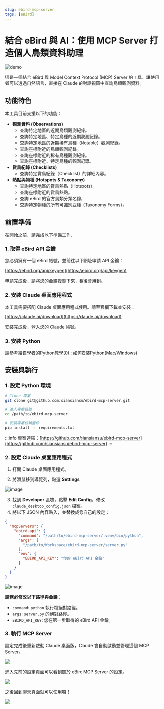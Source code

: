 ```yaml
---
slug: ebird-mcp-server
tags: [eBird]
---
```


# 結合 eBird 與 AI：使用 MCP Server 打造個人鳥類資料助理

![demo](/ebird-mcp-server/demo.gif)

這是一個結合 eBird 與 Model Context Protocol (MCP) Server 的工具，讓使用者可以透過自然語言，直接在 Claude 的對話視窗中查詢鳥類觀測資料。

## 功能特色

本工具目前支援以下的功能：

- **觀測資料 (Observations)**
  - 查詢特定地區的近期鳥類觀測紀錄。
  - 查詢特定地區、特定鳥種的近期觀測紀錄。
  - 查詢特定地區的近期稀有鳥種（Notable）觀測紀錄。
  - 查詢座標附近的鳥類觀測紀錄。
  - 查詢座標附近的稀有鳥種觀測紀錄。
  - 查詢座標附近、特定鳥種的觀測紀錄。
- **賞鳥紀錄 (Checklists)**
  - 查詢特定賞鳥紀錄（Checklist）的詳細內容。
- **熱點與物種 (Hotspots & Taxonomy)**
  - 查詢特定地區的賞鳥熱點（Hotspots）。
  - 查詢座標附近的賞鳥熱點。
  - 查詢 eBird 的官方鳥類分類名錄。
  - 查詢特定物種的所有可識別亞種（Taxonomy Forms）。

## 前置準備

在開始之前，請完成以下準備工作。

### 1. 取得 eBird API 金鑰

您必須擁有一個 eBird 帳號，並前往以下網址申請 API 金鑰：

[https://ebird.org/api/keygen](https://ebird.org/api/keygen)

申請完成後，請將您的金鑰複製下來，稍後會用到。

### 2. 安裝 Claude 桌面應用程式

本工具需要搭配 Claude 桌面應用程式使用。請至官網下載並安裝：

[https://claude.ai/download](https://claude.ai/download)

安裝完成後，登入您的 Claude 帳號。

### 3. 安裝 Python

請參考[給自學者的Python教學(0) : 如何安裝Python(Mac/Windows)](https://chunyeung.medium.com/%E7%B5%A6%E8%87%AA%E5%AD%B8%E8%80%85%E7%9A%84python%E6%95%99%E5%AD%B8-1-%E5%A6%82%E4%BD%95%E5%AE%89%E8%A3%9Dpython-126f8ce2f967)


## 安裝與執行

### 1. 設定 Python 環境

```bash
# Clone 專案
git clone git@github.com:siansiansu/ebird-mcp-server.git

# 進入專案目錄
cd /path/to/ebird-mcp-server

# 安裝專案依賴套件
pip install -r requirements.txt
```

:::info
專案連結：[https://github.com/siansiansu/ebird-mcp-server](https://github.com/siansiansu/ebird-mcp-server)
:::

### 2. 設定 Claude 桌面應用程式

1. 打開 Claude 桌面應用程式。

2. 將滑鼠移到導覽列，點選 **Settings**

![image](/ebird-mcp-server/settings.png)

3. 找到 **Developer** 區塊，點擊 **Edit Config**，修改 `claude_desktop_config.json` 檔案。
4.  將以下 JSON 內容貼入，並替換成您自己的設定：

```json
{
  "mcpServers": {
    "ebird-api": {
      "command": "/path/to/ebird-mcp-server/.venv/bin/python",
      "args": [
        "/path/to/Workspace/ebird-mcp-server/server.py"
      ],
      "env": {
        "EBIRD_API_KEY": "你的 eBird API 金鑰"
      }
    }
  }
}
```

![image](/ebird-mcp-server/config.png)

**請務必修改以下路徑與金鑰**：
- `command`: `python` 執行檔絕對路徑。
- `args`: `server.py` 的絕對路徑。
- `EBIRD_API_KEY`: 您在第一步取得的 eBird API 金鑰。

### 3. 執行 MCP Server

設定完成後重新啟動 Claude 桌面版，Claude 會自動啟動並管理這個 MCP Server。

![](/ebird-mcp-server/claude.png)

進入先前的設定頁面可以看到關於 eBird MCP Server 的設定。

![](/ebird-mcp-server/server.png)

之後回到聊天頁面就可以使用囉！

![](/ebird-mcp-server/demo2.gif)
